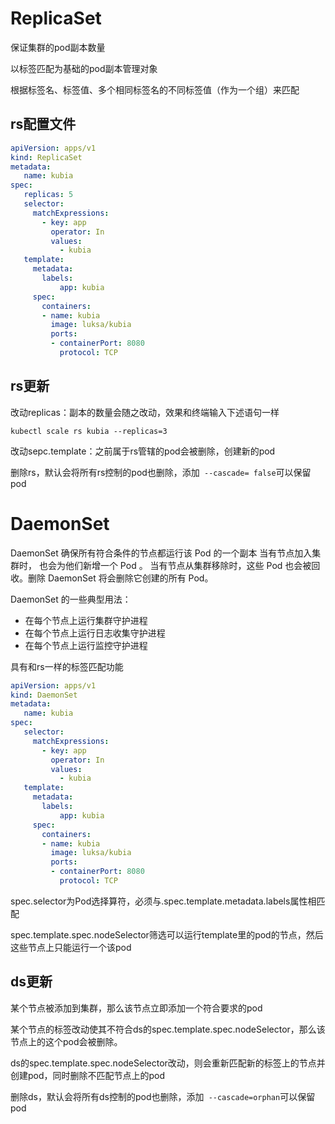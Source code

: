# ReplicaSet

保证集群的pod副本数量

以标签匹配为基础的pod副本管理对象

根据标签名、标签值、多个相同标签名的不同标签值（作为一个组）来匹配
## rs配置文件

```yaml
apiVersion: apps/v1
kind: ReplicaSet
metadata:
   name: kubia
spec:
   replicas: 5
   selector:
     matchExpressions:
       - key: app
         operator: In
         values:
           - kubia
   template:
     metadata:
       labels:
           app: kubia
     spec:
       containers:
       - name: kubia
         image: luksa/kubia
         ports:
         - containerPort: 8080
           protocol: TCP
```
## rs更新

改动replicas：副本的数量会随之改动，效果和终端输入下述语句一样
```shell
kubectl scale rs kubia --replicas=3 
```
改动sepc.template：之前属于rs管辖的pod会被删除，创建新的pod

删除rs，默认会将所有rs控制的pod也删除，添加``` --cascade= false```可以保留pod

# DaemonSet

DaemonSet 确保所有符合条件的节点都运行该 Pod 的一个副本 当有节点加入集群时， 也会为他们新增一个 Pod 。 当有节点从集群移除时，这些 Pod 也会被回收。删除 DaemonSet 将会删除它创建的所有 Pod。

DaemonSet 的一些典型用法：

- 在每个节点上运行集群守护进程
- 在每个节点上运行日志收集守护进程
- 在每个节点上运行监控守护进程

具有和rs一样的标签匹配功能

```yaml
apiVersion: apps/v1
kind: DaemonSet
metadata:
   name: kubia
spec:
   selector:
     matchExpressions:
       - key: app
         operator: In
         values:
           - kubia
   template:
     metadata:
       labels:
           app: kubia
     spec:
       containers:
       - name: kubia
         image: luksa/kubia
         ports:
         - containerPort: 8080
           protocol: TCP
```

spec.selector为Pod选择算符，必须与.spec.template.metadata.labels属性相匹配

spec.template.spec.nodeSelector筛选可以运行template里的pod的节点，然后这些节点上只能运行一个该pod

## ds更新

某个节点被添加到集群，那么该节点立即添加一个符合要求的pod

某个节点的标签改动使其不符合ds的spec.template.spec.nodeSelector，那么该节点上的这个pod会被删除。

ds的spec.template.spec.nodeSelector改动，则会重新匹配新的标签上的节点并创建pod，同时删除不匹配节点上的pod

删除ds，默认会将所有ds控制的pod也删除，添加``` --cascade=orphan```可以保留pod